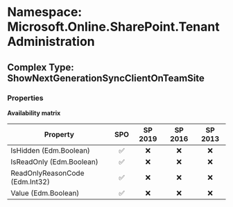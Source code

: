 # Namespace: Microsoft.Online.SharePoint.TenantAdministration

## Complex Type: ShowNextGenerationSyncClientOnTeamSite

### Properties

**Availability matrix**

Property | SPO | SP 2019 | SP 2016 | SP 2013
----------|:---:|:-------:|:-------:|:-------:
IsHidden (Edm.Boolean) | ✅ | ❌ | ❌ | ❌
IsReadOnly (Edm.Boolean) | ✅ | ❌ | ❌ | ❌
ReadOnlyReasonCode (Edm.Int32) | ✅ | ❌ | ❌ | ❌
Value (Edm.Boolean) | ✅ | ❌ | ❌ | ❌